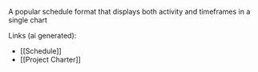 A popular schedule format that displays both activity and timeframes in a single chart

Links (ai generated):
 - [[Schedule]]
 - [[Project Charter]]
